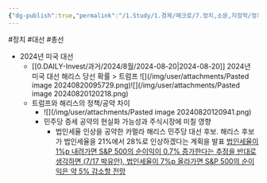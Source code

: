 ```yaml
---
{"dg-publish":true,"permalink":"/1.Study/1.경제/매크로/7.정치,소문,지정학/정치/정치/","created":"2024-11-20T21:02:27.300+09:00","updated":"2025-06-03T20:07:19.883+09:00"}
---
```


#정치 #대선 #총선


- 2024년 미국 대선
	- [[0.DAILY-Invest/과거/2024/8월/2024-08-20\|2024-08-20]] 2024년 미국 대선 해리스 당선 확률 > 트럼프 ![](/img/user/attachments/Pasted image 20240820095729.png)![](/img/user/attachments/Pasted image 20240820120218.png)
	- 트럼프와 해리스의 정책/공약 차이
		- ![](/img/user/attachments/Pasted image 20240820120941.png)
		- 민주당 증세 공약의 현실화 가능성과 주식시장에 미칠 영향
			- 법인세율 인상을 공약한 카멀라 해리스 민주당 대선 후보. 해리스 후보가 법인세율을 21%에서 28%로 인상하겠다는 계획을 발표
			  [법인세율이 1%p 내려가면 S&P 500의 순이익이 0.7% 증가한다는 추정을 반대로 생각하면 (7/17 박유안), 법인세율이 7%p 올라가면 S&P 500의 순이익은 약 5% 감소할 전망](8.20_민주당%20증세%20공약의%20현실화%20가능성과%20주식시장에%20미칠%20영향.pdf#page=1&selection=1099,1,1147,2&color=yellow)